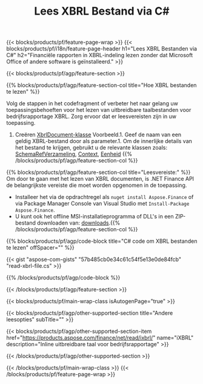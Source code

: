 ﻿---
title: Lees XBRL Bestand via C#
description: Voorbeeldcode voor het lezen van XBRL-bestanden. Gebruik API voorbeeldcode om batchbestanden XBRL te lezen in op .NET gebaseerde applicaties. 
url: /nl/net/read/xbrl/
family: finance
platformtag: net
feature: read
informat: XBRL
outformat: 
otherformats: 
---
{{< blocks/products/pf/feature-page-wrap >}}
{{< blocks/products/pf/i18n/feature-page-header h1="Lees XBRL Bestanden via C#" h2="Financiële rapporten in XBRL-indeling lezen zonder dat Microsoft Office of andere software is geïnstalleerd." >}}

{{< blocks/products/pf/agp/feature-section >}}

{{% blocks/products/pf/agp/feature-section-col title="Hoe XBRL bestanden te lezen" %}}

Volg de stappen in het codefragment of verbeter het naar gelang uw toepassingsbehoeften voor het lezen van uitbreidbare taalbestanden voor bedrijfsrapportage XBRL. Zorg ervoor dat er leesvereisten zijn in uw toepassing.

1. Creëren [XbrlDocument-klasse](https://apireference.aspose.com/finance/net/aspose.finance.xbrl/xbrldocument) Voorbeeld.1. Geef de naam van een geldig XBRL-bestand door als parameter.1. Om de innerlijke details van het bestand te krijgen, gebruikt u de relevante klassen zoals: [SchemaRefVerzameling](https://apireference.aspose.com/finance/net/aspose.finance.xbrl/schemarefcollection), [Context](https://apireference.aspose.com/finance/net/aspose.finance.xbrl/context), [Eenheid](https://apireference.aspose.com/finance/net/aspose.finance.xbrl/unit) 
{{% /blocks/products/pf/agp/feature-section-col %}}

{{% blocks/products/pf/agp/feature-section-col title="Leesvereiste:" %}}
Om door te gaan met het lezen van XBRL documenten, is .NET Finance API de belangrijkste vereiste die moet worden opgenomen in de toepassing. 
- Installeer het via de opdrachtregel als ```nuget install Aspose.Finance``` of via Package Manager Console van Visual Studio met ```Install-Package Aspose.Finance```.
- U kunt ook het offline MSI-installatieprogramma of DLL's in een ZIP-bestand downloaden van: [downloads](https://downloads.aspose.com/finance/net).{{% /blocks/products/pf/agp/feature-section-col %}}

{{% blocks/products/pf/agp/code-block title="C# code om XBRL bestanden te lezen" offSpacer="" %}}

{{< gist "aspose-com-gists" "57b485cb0e34c61c54f5e13e0de84fcb" "read-xbrl-file.cs" >}}

{{% /blocks/products/pf/agp/code-block %}}

{{< /blocks/products/pf/agp/feature-section >}}

{{< blocks/products/pf/main-wrap-class isAutogenPage="true" >}}

{{< blocks/products/pf/agp/other-supported-section title="Andere leesopties" subTitle="" >}}

{{< blocks/products/pf/agp/other-supported-section-item href="https://products.aspose.com/finance/net/read/ixbrl/" name="iXBRL" description="Inline uitbreidbare taal voor bedrijfsrapportage" >}}

{{< /blocks/products/pf/agp/other-supported-section >}}

{{< /blocks/products/pf/main-wrap-class >}}
{{< /blocks/products/pf/feature-page-wrap >}}